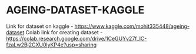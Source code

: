 # AGEING-DATASET-KAGGLE
 Link for dataset on kaggle - https://www.kaggle.com/mohit335448/ageing-dataset
 Colab link for creating dataset - https://colab.research.google.com/drive/1CeGUYv27f_lC-fzaLw2Bj2CXU0lyKP4e?usp=sharing
